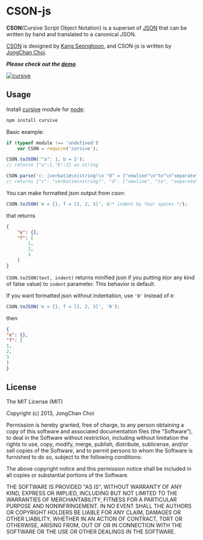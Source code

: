 CSON-js
=======
__CSON__(Cursive Script Object Notation)
is a superset of [JSON](http://json.org/)
that can be written by hand and translated to a canonical JSON.

[CSON](http://noe.mearie.org/cson/) is
designed by [Kang Seonghoon](https://github.com/lifthrasiir),
and CSON-js is written by [JongChan Choi](https://github.com/disjukr).

___Please check out the [demo](http://0xabcdef.com/CSON-js/)___

[![cursive](https://badge.fury.io/js/cursive.png)](https://npmjs.org/package/cursive)


Usage
-----

Install [cursive](https://npmjs.org/package/cursive) module for [node](http://nodejs.org/):
```sh
npm install cursive
```

Basic example:
```javascript
if (typeof module !== 'undefined')
    var CSON = require('cursive');

CSON.toJSON('"a": 1, b = 2');
// returns {"a":1,"b":2} as string

CSON.parse('c: |verbatim\n|string!\n "d" = ["newline"\n"to"\n"separate"]');
// returns {"c": "verbatim\nstring!", "d": ["newline", "to", "separate"]} as object
```

You can make formatted json output from cson:

```javascript
CSON.toJSON('e = {}, f = [1, 2, 3]', 4/* indent by four spaces */);
```

that returns

```json
{
    "e": {},
    "f": [
        1,
        2,
        3
    ]
}
```

`CSON.toJSON(text, indent)` returns minified json
if you putting `0`(or any kind of false value) to `indent` parameter.
This behavior is default.

If you want formatted json without indentation, use `'0'` instead of `0`:

```javascript
CSON.toJSON('e = {}, f = [1, 2, 3]', '0');
```

then

```json
{
"e": {},
"f": [
1,
2,
3
]
}
```


License
-------

The MIT License (MIT)

Copyright (c) 2013, JongChan Choi

Permission is hereby granted, free of charge, to any person obtaining a copy
of this software and associated documentation files (the "Software"), to deal
in the Software without restriction, including without limitation the rights
to use, copy, modify, merge, publish, distribute, sublicense, and/or sell
copies of the Software, and to permit persons to whom the Software is
furnished to do so, subject to the following conditions:

The above copyright notice and this permission notice shall be included in
all copies or substantial portions of the Software.

THE SOFTWARE IS PROVIDED "AS IS", WITHOUT WARRANTY OF ANY KIND, EXPRESS OR
IMPLIED, INCLUDING BUT NOT LIMITED TO THE WARRANTIES OF MERCHANTABILITY,
FITNESS FOR A PARTICULAR PURPOSE AND NONINFRINGEMENT. IN NO EVENT SHALL THE
AUTHORS OR COPYRIGHT HOLDERS BE LIABLE FOR ANY CLAIM, DAMAGES OR OTHER
LIABILITY, WHETHER IN AN ACTION OF CONTRACT, TORT OR OTHERWISE, ARISING FROM,
OUT OF OR IN CONNECTION WITH THE SOFTWARE OR THE USE OR OTHER DEALINGS IN
THE SOFTWARE.